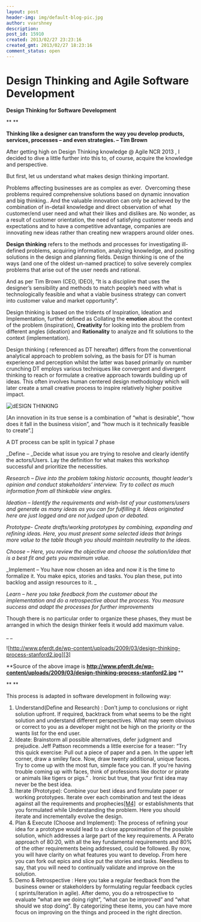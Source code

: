 ```yaml
---
layout: post
header-img: img/default-blog-pic.jpg
author: vvarshney
description: 
post_id: 15910
created: 2013/02/27 23:23:16
created_gmt: 2013/02/27 18:23:16
comment_status: open
---
```


# Design Thinking and Agile Software Development

**Design Thinking for Software Development**

** **

**Thinking like a designer can transform the way you develop products, services, processes – and even strategies. – Tim Brown**

After getting high on Design Thinking knowledge @ Agile NCR 2013 , I decided to dive a little further into this to, of course, acquire the knowledge and perspective.

But first, let us understand what makes design thinking important.

Problems affecting businesses are as complex as ever.  Overcoming these problems required comprehensive solutions based on dynamic innovation and big thinking.. And the valuable innovation can only be achieved by the combination of in-detail knowledge and direct observation of what customer/end user need and what their likes and dislikes are. No wonder, as a result of customer orientation, the need of satisfying customer needs and expectations and to have a competitive advantage, companies are innovating new ideas rather than creating new wrappers around older ones.[ ][1]

**Design thinking** refers to the methods and processes for investigating ill-defined problems, acquiring information, analyzing knowledge, and positing solutions in the design and planning fields. Design thinking is one of the ways (and one of the oldest un-named practice) to solve severely complex problems that arise out of the user needs and rational.

And as per Tim Brown (CEO, IDEO), “It is a discipline that uses the designer’s sensibility and methods to match people’s need with what is technologically feasible and what a viable business strategy can convert into customer value and market opportunity”.

Design thinking is based on the tridents of Inspiration, Ideation and Implementation, further defined as Collating the **emotion** about the context of the problem (inspiration), **Creativity** for looking into the problem from different angles (ideation) and **Rationality** to analyze and fit solutions to the context (implementation).

Design thinking ( referenced as DT hereafter) differs from the conventional analytical approach to problem solving, as the basis for DT is human experience and perception whilst the latter was based primarily on number crunching DT employs various techniques like convergent and divergent thinking to reach or formulate a creative approach towards building up of ideas. This often involves human centered design methodology which will later create a small creative process to inspire relatively higher positive impact.

![dESIGN THINKING][2]

[An innovation in its true sense is a combination of “what is desirable”, “how does it fall in the business vision”, and “how much is it technically feasible to create”.]

A DT process can be split in typical 7 phase

_Define – _Decide what issue you are trying to resolve and clearly identify the actors/Users. Lay the definition for what makes this workshop successful and prioritize the necessities.

_Research – Dive into the problem taking historic accounts, thought leader’s opinion and conduct stakeholders’ interview. Try to collect as much information from all thinkable view angles._

_Ideation – Identify the requirements and wish-list of your customers/users and generate as many ideas as you can for fulfilling it. Ideas originated here are just logged and are not judged upon or debated._

_Prototype- Create drafts/working prototypes by combining, expanding and refining ideas. Here, you must present some selected ideas that brings more value to the table though you should maintain neutrality to the ideas._

_Choose – Here, you review the objective and choose the solution/idea that is a best fit and gets you maximum value._

_Implement – You have now chosen an idea and now it is the time to formalize it. You make epics, stories and tasks. You plan these, put into backlog and assign resources to it. _

_Learn – here you take feedback from the customer about the implementation and do a retrospective about the process. You measure success and adapt the processes for further improvements_

Though there is no particular order to organize these phases, they must be arranged in which the design thinker feels it would add maximum value.

_ _

![http://www.pferdt.de/wp-content/uploads/2009/03/design-thinking-process-stanford2.jpg][3]

**Source of the above image is ****<http://www.pferdt.de/wp-content/uploads/2009/03/design-thinking-process-stanford2.jpg>**** **

** **

This process is adapted in software development in following way: 

  1. Understand(Define and Research) : Don’t jump to conclusions or right solution upfront. If required, backtrack from what seems to be the right solution and understand different perspectives. What may seem obvious or correct to you as a developer might not be high on the priority or the wants list for the end user.
  2. Ideate: Brainstorm all possible alternatives, defer judgment and prejudice. Jeff Pattson recommends a little exercise for a teaser: “Try this quick exercise: Pull out a piece of paper and a pen. In the upper left corner, draw a smiley face. Now, draw twenty additional, unique faces. Try to come up with the most fun, simple face you can. If you're having trouble coming up with faces, think of professions like doctor or pirate or animals like tigers or pigs.” . Ironic but true, that your first idea may never be the best idea.
  3. Iterate (Prototype): Combine your best ideas and formulate paper or working prototypes. Iterate over each combination and test the ideas against all the requirements and prophecies[[M4]][4]  or establishments that you formulated while Understanding the problem. Here you should iterate and incrementally evolve the design.
  4. Plan & Execute (Choose and Implement): The process of refining your idea for a prototype would lead to a close approximation of the possible solution, which addresses a large part of the key requirements. A Perato approach of 80:20, with all the key fundamental requirements and 80% of the other requirements being addressed, could be followed. By now, you will have clarity on what features you want to develop. From here you can fork out epics and slice put the stories and tasks. Needless to say, that you will need to continually validate and improve on the solution.
  5. Demo & Retrospective : Here you take a regular feedback from the business owner or stakeholders by formulating regular feedback cycles ( sprints/iteration in agile). After demo, you do a retrospective to evaluate “what are we doing right”, “what can be improved” and “what should we stop doing”. By categorizing these items, you can have more focus on improving on the things and proceed in the right direction.

   [1]: /Users/a/Desktop/Design_Thinking_&amp;_Software_Development_1.docx#_msocom_1
   [2]: http://xebee.xebia.in/wp-content/uploads/2013/03/dESIGN-THINKING-300x240.png
   [3]: http://xebee.xebia.in/wp-content/uploads/2013/02/dt2-300x163.png
   [4]: /Users/a/Desktop/Design_Thinking_&amp;_Software_Development_1.docx#_msocom_4